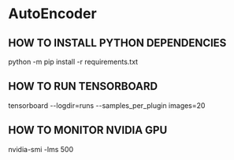 # AutoEncoder

## HOW TO INSTALL PYTHON DEPENDENCIES

python -m pip install -r requirements.txt

## HOW TO RUN TENSORBOARD

tensorboard --logdir=runs --samples_per_plugin images=20

## HOW TO MONITOR NVIDIA GPU

nvidia-smi -lms 500
